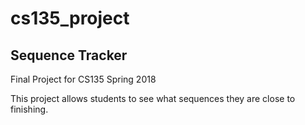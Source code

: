 # cs135_project
## Sequence Tracker
Final Project for CS135 Spring 2018

This project allows students to see what sequences they are close to finishing. 
